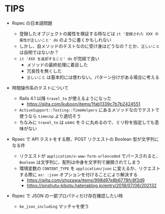 # TIPS

- Rspec の日本語問題
  * 登録したオブジェクトの属性を検証する時などは `it '登録された XXX の属性が正しいこと' do` のように書くかもしれない
  * しかし、自メソッドのテストなのに受け身はどうなの？とか、`正しいこと` は自明ではないか？
  * `it 'XXX を返却すること' do` が完結で良い
    + メソッドの最終処理に着目した
    + 冗長性を無くした
    + `正しいこと` は基本的には使わない。パターン分けがある場合に考える

- 時間操作系のテストについて
  * Rails 4.1 以降 `travel_to` が使えるようになった
    + https://qiita.com/kuboon/items/1fab1339c7b7b2424551
  * `ActiveSupport::Testing::TimeHelpers` にあるメソッドなのでテストで使うなら `timecop` より適切そう
  * ちなみに `travel_to` は usec を 0 に丸めるので、ミリ秒を指定しても意味がない

- Rpsec で API テストをする際、POST リクエストの Boolean 型が文字列になる件
  * リクエストが `application/x-www-form-urlencoded` でパースされると、`Boolean` は文字列に、配列は中身を文字列で展開されてしまう
  * 環境変数の `CONTENT_TYPE` を `application/json` に変えるか、リクエストする際に `as: :json` オプションを付けることにより解決する
    + https://qiita.com/shozawa/items/998d97e8b6778fc8f2d9
    + https://sinshutu-kibotu.hatenablog.jp/entry/2018/07/06/202132

- Rspec で JSON の一部プロパティだけ存在確認したい時
  * `be_json_including` マッチャを使う
